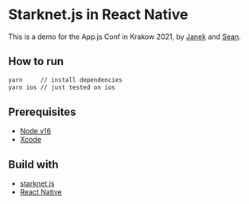 Starknet.js in React Native
===

This is a demo for the App.js Conf in Krakow 2021, by [Janek](https://github.com/janek26) and [Sean](https://github.com/0xs34n).

## How to run

```bash
yarn     // install dependencies
yarn ios // just tested on ios
```

## Prerequisites

* [Node v16](https://nodejs.org/en/download/)
* [Xcode](https://reactnative.dev/docs/environment-setup#xcode)

## Build with

* [starknet.js](https://github.com/0xs34n/starknet.js)
* [React Native](https://github.com/facebook/react-native)


